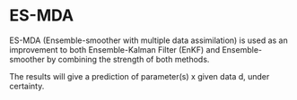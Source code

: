 # ES-MDA
 ES-MDA (Ensemble-smoother with multiple data assimilation) is used as an improvement to both Ensemble-Kalman Filter (EnKF) and Ensemble-smoother by combining the strength of both methods.
 
 The results will give a prediction of parameter(s) x given data d, under certainty. 
 

